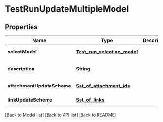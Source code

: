 # TestRunUpdateMultipleModel
## Properties

| Name | Type | Description | Notes |
|------------ | ------------- | ------------- | -------------|
| **selectModel** | [**Test_run_selection_model**](Test_run_selection_model.md) |  | [default to null] |
| **description** | **String** |  | [optional] [default to null] |
| **attachmentUpdateScheme** | [**Set_of_attachment_ids**](Set_of_attachment_ids.md) |  | [default to null] |
| **linkUpdateScheme** | [**Set_of_links**](Set_of_links.md) |  | [default to null] |

[[Back to Model list]](../README.md#documentation-for-models) [[Back to API list]](../README.md#documentation-for-api-endpoints) [[Back to README]](../README.md)

